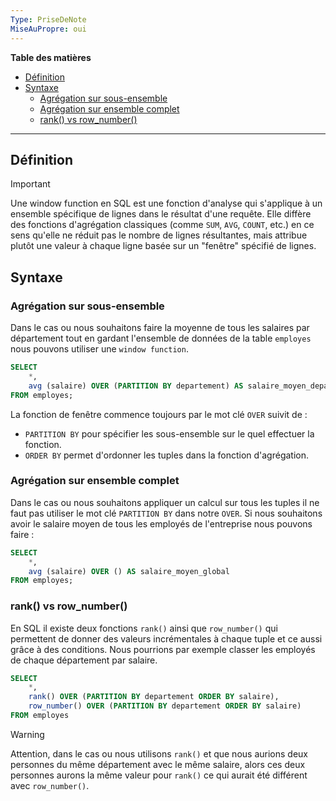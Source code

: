 ```yaml
---
Type: PriseDeNote
MiseAuPropre: oui
---
```

**Table des matières**
- [Définition](#d%C3%A9finition)
- [Syntaxe](#syntaxe)
	- [Agrégation sur sous-ensemble](#agr%C3%A9gation-sur-sous-ensemble)
	- [Agrégation sur ensemble complet](#agr%C3%A9gation-sur-ensemble-complet)
	- [rank() vs row_number()](#rank-vs-row_number)

___
## Définition
>[!important]
>Une window function en SQL est une fonction d'analyse qui s'applique à un ensemble spécifique de lignes dans le résultat d'une requête. Elle diffère des fonctions d'agrégation classiques (comme `SUM`, `AVG`, `COUNT`, etc.) en ce sens qu'elle ne réduit pas le nombre de lignes résultantes, mais attribue plutôt une valeur à chaque ligne basée sur un "fenêtre" spécifié de lignes.
## Syntaxe
### Agrégation sur sous-ensemble
Dans le cas ou nous souhaitons faire la moyenne de tous les salaires par département tout en gardant l'ensemble de données de la table `employes` nous pouvons utiliser une `window function`.
```sql
SELECT 
	*,
	avg (salaire) OVER (PARTITION BY departement) AS salaire_moyen_departement
FROM employes;
```
La fonction de fenêtre commence toujours par le mot clé `OVER` suivit de : 
- `PARTITION BY` pour spécifier les sous-ensemble sur le quel effectuer la fonction.
- `ORDER BY` permet d'ordonner les tuples dans la fonction d'agrégation.
### Agrégation sur ensemble complet
Dans le cas ou nous souhaitons appliquer un calcul sur tous les tuples il ne faut pas utiliser le mot clé `PARTITION BY` dans notre `OVER`. Si nous souhaitons avoir le salaire moyen de tous les employés de l'entreprise nous pouvons faire : 
```sql
SELECT
	*,
	avg (salaire) OVER () AS salaire_moyen_global
FROM employes;
```
### rank() vs row_number()
En SQL il existe deux fonctions `rank()` ainsi que `row_number()` qui permettent de donner des valeurs incrémentales à chaque tuple et ce aussi grâce à des conditions. Nous pourrions par exemple classer les employés de chaque département par salaire.
```sql
SELECT
	*,
	rank() OVER (PARTITION BY departement ORDER BY salaire),
	row_number() OVER (PARTITION BY departement ORDER BY salaire)
FROM employes
```

>[!warning]
>Attention, dans le cas ou nous utilisons `rank()` et que nous aurions deux personnes du même département avec le même salaire, alors ces deux personnes aurons la même valeur pour `rank()` ce qui aurait été différent avec  `row_number()`.

